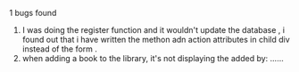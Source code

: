 1   bugs found
 1. I was doing the register function and it wouldn't update the database , i found out that i have written the methon adn action attributes in child div instead of the form .
 2. when adding a book to the library, it's not displaying the added by:    ......